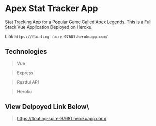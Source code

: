 # Apex Stat Tracker App

Stat Tracking App for a Popular Game Called Apex Legends. This is a Full Stack Vue Application Deployed on Heroku.

Link ```https://floating-spire-97681.herokuapp.com/```

## Technologies
> Vue

> Express

> Restful API

> Heroku

## View Delpoyed Link Below\

> https://floating-spire-97681.herokuapp.com/
